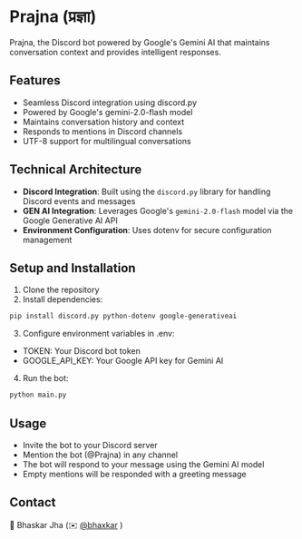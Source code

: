 ﻿# Prajna (प्रज्ञा)
Prajna, the Discord bot powered by Google's Gemini AI that maintains conversation context and provides intelligent responses.

## Features

- Seamless Discord integration using discord.py
- Powered by Google's gemini-2.0-flash model
- Maintains conversation history and context
- Responds to mentions in Discord channels
- UTF-8 support for multilingual conversations

## Technical Architecture

- **Discord Integration**: Built using the `discord.py` library for handling Discord events and messages
- **GEN AI Integration**: Leverages Google's `gemini-2.0-flash` model via the Google Generative AI API
- **Environment Configuration**: Uses dotenv for secure configuration management

## Setup and Installation

1. Clone the repository
2. Install dependencies:
```bash
pip install discord.py python-dotenv google-generativeai 
```
3. Configure environment variables in .env:
- TOKEN: Your Discord bot token
- GOOGLE_API_KEY: Your Google API key for Gemini AI
4. Run the bot:
```bash
python main.py
```
## Usage
- Invite the bot to your Discord server
- Mention the bot (@Prajna) in any channel
- The bot will respond to your message using the Gemini AI model
- Empty mentions will be responded with a greeting message

## Contact 
👾 Bhaskar Jha (✉️ [@bhaxkar](mailto:bhaskarjha.info@gmail.com)  )
